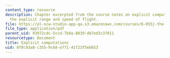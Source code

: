 ```yaml
---
content_type: resource
description: Chapter excerpted from the course notes on explicit computations, and
  the explicit range and speed of flight.
file: https://ol-ocw-studio-app-qa.s3.amazonaws.com/courses/6-055j-the-art-of-approximation-in-science-and-engineering-spring-2008/0f8c93a8c3559c68e77141f23f5eb653_mar19.pdf
file_type: application/pdf
parent_uid: 93972cdc-5ccd-7b9a-8839-db7ed3c37011
resourcetype: Document
title: Explicit computations
uid: 0f8c93a8-c355-9c68-e771-41f23f5eb653
---
```

